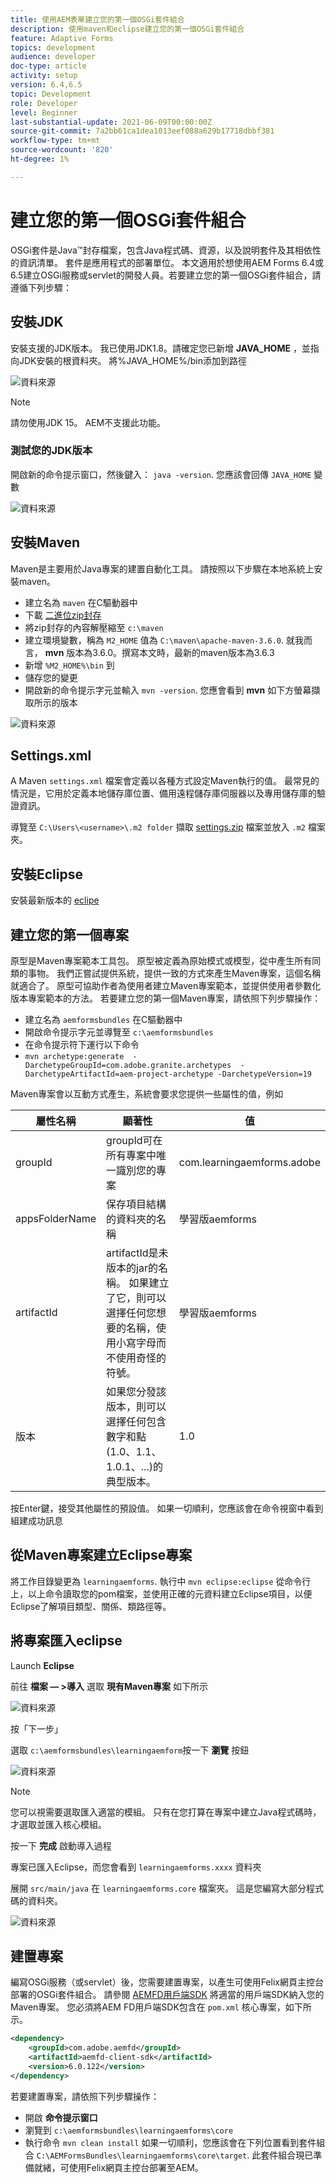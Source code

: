 ```yaml
---
title: 使用AEM表單建立您的第一個OSGi套件組合
description: 使用maven和eclipse建立您的第一個OSGi套件組合
feature: Adaptive Forms
topics: development
audience: developer
doc-type: article
activity: setup
version: 6.4,6.5
topic: Development
role: Developer
level: Beginner
last-substantial-update: 2021-06-09T00:00:00Z
source-git-commit: 7a2bb61ca1dea1013eef088a629b17718dbbf381
workflow-type: tm+mt
source-wordcount: '820'
ht-degree: 1%

---
```



# 建立您的第一個OSGi套件組合

OSGi套件是Java™封存檔案，包含Java程式碼、資源，以及說明套件及其相依性的資訊清單。 套件是應用程式的部署單位。 本文適用於想使用AEM Forms 6.4或6.5建立OSGi服務或servlet的開發人員。若要建立您的第一個OSGi套件組合，請遵循下列步驟：


## 安裝JDK

安裝支援的JDK版本。 我已使用JDK1.8。請確定您已新增 **JAVA_HOME** ，並指向JDK安裝的根資料夾。
將%JAVA_HOME%/bin添加到路徑

![資料來源](assets/java-home.JPG)

>[!NOTE]
> 請勿使用JDK 15。 AEM不支援此功能。

### 測試您的JDK版本

開啟新的命令提示窗口，然後鍵入： `java -version`. 您應該會回傳 `JAVA_HOME` 變數

![資料來源](assets/java-version.JPG)

## 安裝Maven

Maven是主要用於Java專案的建置自動化工具。 請按照以下步驟在本地系統上安裝maven。

* 建立名為 `maven` 在C驅動器中
* 下載 [二進位zip封存](http://maven.apache.org/download.cgi)
* 將zip封存的內容解壓縮至 `c:\maven`
* 建立環境變數，稱為 `M2_HOME` 值為 `C:\maven\apache-maven-3.6.0`. 就我而言， **mvn** 版本為3.6.0。撰寫本文時，最新的maven版本為3.6.3
* 新增 `%M2_HOME%\bin` 到
* 儲存您的變更
* 開啟新的命令提示字元並輸入 `mvn -version`. 您應會看到 **mvn** 如下方螢幕擷取所示的版本

![資料來源](assets/mvn-version.JPG)

## Settings.xml

A Maven `settings.xml` 檔案會定義以各種方式設定Maven執行的值。 最常見的情況是，它用於定義本地儲存庫位置、備用遠程儲存庫伺服器以及專用儲存庫的驗證資訊。

導覽至 `C:\Users\<username>\.m2 folder`
擷取 [settings.zip](assets/settings.zip) 檔案並放入 `.m2` 檔案夾。

## 安裝Eclipse

安裝最新版本的 [eclipe](https://www.eclipse.org/downloads/)

## 建立您的第一個專案

原型是Maven專案範本工具包。 原型被定義為原始模式或模型，從中產生所有同類的事物。 我們正嘗試提供系統，提供一致的方式來產生Maven專案，這個名稱就適合了。 原型可協助作者為使用者建立Maven專案範本，並提供使用者參數化版本專案範本的方法。
若要建立您的第一個Maven專案，請依照下列步驟操作：

* 建立名為 `aemformsbundles` 在C驅動器中
* 開啟命令提示字元並導覽至 `c:\aemformsbundles`
* 在命令提示符下運行以下命令
* `mvn archetype:generate  -DarchetypeGroupId=com.adobe.granite.archetypes  -DarchetypeArtifactId=aem-project-archetype -DarchetypeVersion=19`

Maven專案會以互動方式產生，系統會要求您提供一些屬性的值，例如

| 屬性名稱 | 顯著性 | 值 |
|------------------------|---------------------------------------|---------------------|
| groupId | groupId可在所有專案中唯一識別您的專案 | com.learningaemforms.adobe |
| appsFolderName | 保存項目結構的資料夾的名稱 | 學習版aemforms |
| artifactId | artifactId是未版本的jar的名稱。 如果建立了它，則可以選擇任何您想要的名稱，使用小寫字母而不使用奇怪的符號。 | 學習版aemforms |
| 版本 | 如果您分發該版本，則可以選擇任何包含數字和點(1.0、1.1、1.0.1、...)的典型版本。 | 1.0 |

按Enter鍵，接受其他屬性的預設值。
如果一切順利，您應該會在命令視窗中看到組建成功訊息

## 從Maven專案建立Eclipse專案

將工作目錄變更為 `learningaemforms`.
執行中 `mvn eclipse:eclipse` 從命令行上，以上命令讀取您的pom檔案，並使用正確的元資料建立Eclipse項目，以便Eclipse了解項目類型、關係、類路徑等。

## 將專案匯入eclipse

Launch **Eclipse**

前往 **檔案 — >導入** 選取 **現有Maven專案** 如下所示

![資料來源](assets/import-mvn-project.JPG)

按「下一步」

選取 `c:\aemformsbundles\learningaemform`按一下 **瀏覽** 按鈕

![資料來源](assets/select-mvn-project.JPG)

>[!NOTE]
>您可以視需要選取匯入適當的模組。 只有在您打算在專案中建立Java程式碼時，才選取並匯入核心模組。

按一下 **完成** 啟動導入過程

專案已匯入Eclipse，而您會看到 `learningaemforms.xxxx` 資料夾

展開 `src/main/java` 在 `learningaemforms.core` 檔案夾。 這是您編寫大部分程式碼的資料夾。

![資料來源](assets/learning-core.JPG)

## 建置專案

編寫OSGi服務（或servlet）後，您需要建置專案，以產生可使用Felix網頁主控台部署的OSGi套件組合。 請參閱 [AEMFD用戶端SDK](https://repo.adobe.com/nexus/content/repositories/public/com/adobe/aemfd/aemfd-client-sdk/) 將適當的用戶端SDK納入您的Maven專案。 您必須將AEM FD用戶端SDK包含在 `pom.xml` 核心專案，如下所示。

```xml
<dependency>
    <groupId>com.adobe.aemfd</groupId>
    <artifactId>aemfd-client-sdk</artifactId>
    <version>6.0.122</version>
</dependency>
```

若要建置專案，請依照下列步驟操作：

* 開啟 **命令提示窗口**
* 瀏覽到 `c:\aemformsbundles\learningaemforms\core`
* 執行命令 `mvn clean install`
如果一切順利，您應該會在下列位置看到套件組合 `C:\AEMFormsBundles\learningaemforms\core\target`. 此套件組合現已準備就緒，可使用Felix網頁主控台部署至AEM。
